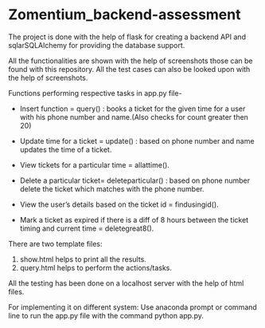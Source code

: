 # Zomentium_backend-assessment

The project is done with the help of flask for creating a backend API and sqlarSQLAlchemy for providing the database support.

All the functionalities are shown with the help of screenshots those can be found with this repository.
All the test cases can also be looked upon with the help of screenshots.

Functions performing respective tasks in app.py file-

- Insert function = query() : books a ticket for the given time for a user with his phone number and name.(Also checks for count greater then 20)

- Update time for a ticket = update() : based on phone number and name updates the time of a ticket.

- View tickets for a particular time = allattime().

- Delete a particular ticket= deleteparticular() : based on phone number delete the ticket which matches with the phone number.

- View the user’s details based on the ticket id = findusingid().

- Mark a ticket as expired if there is a diff of 8 hours between the ticket timing and current
  time = deletegreat8().

There are two template files:
1. show.html helps to print all the results.
2. query.html helps to perform the actions/tasks.


All the testing has been done on a localhost server with the help of html files.

For implementing it on different system:
Use anaconda prompt or command line to run the app.py file with the command python app.py.



